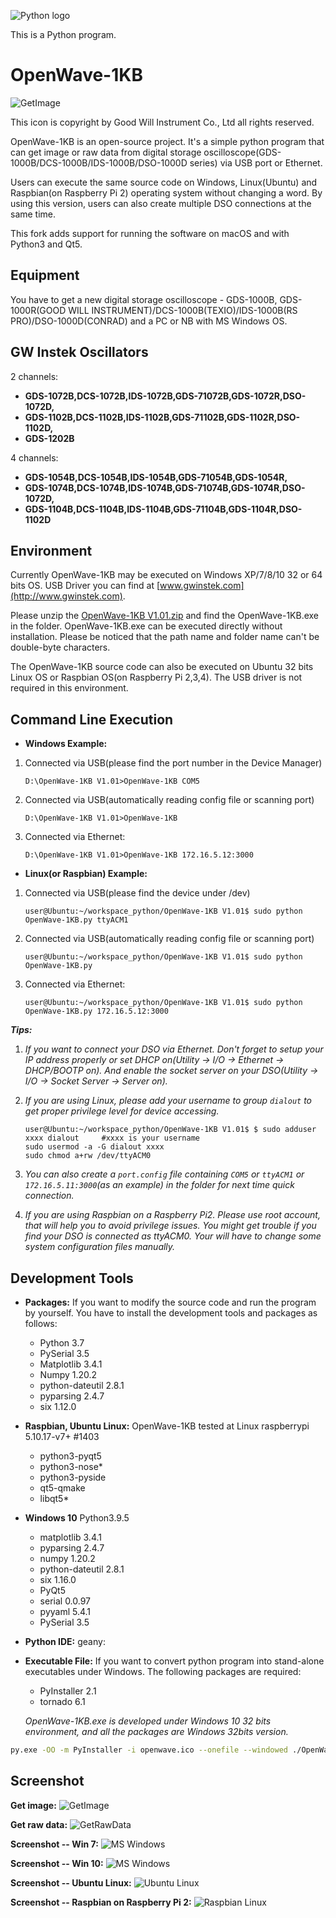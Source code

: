 ![Python logo](/image/python-logo.png)

This is a Python program.




OpenWave-1KB
============
![GetImage](/image/OpenWave256x256.jpg)

This icon is copyright by Good Will Instrument Co., Ltd all rights reserved.

OpenWave-1KB is an open-source project. It's a simple python program that can get image or raw data from digital storage oscilloscope(GDS-1000B/DCS-1000B/IDS-1000B/DSO-1000D series) via USB port or Ethernet.

Users can execute the same source code on Windows, Linux(Ubuntu) and Raspbian(on Raspberry Pi 2) operating system without changing a word. By using this version, users can also create multiple DSO connections at the same time.

This fork adds support for running the software on macOS and with Python3 and
Qt5.

Equipment
------------
You have to get a new digital storage oscilloscope - GDS-1000B, GDS-1000R(GOOD WILL INSTRUMENT)/DCS-1000B(TEXIO)/IDS-1000B(RS PRO)/DSO-1000D(CONRAD) and a PC or NB with MS Windows OS.

GW Instek Oscillators
---------------------
2 channels:

* **GDS-1072B,DCS-1072B,IDS-1072B,GDS-71072B,GDS-1072R,DSO-1072D,**
* **GDS-1102B,DCS-1102B,IDS-1102B,GDS-71102B,GDS-1102R,DSO-1102D,**
* **GDS-1202B**

4 channels:

* **GDS-1054B,DCS-1054B,IDS-1054B,GDS-71054B,GDS-1054R,**
* **GDS-1074B,DCS-1074B,IDS-1074B,GDS-71074B,GDS-1074R,DSO-1072D,**
* **GDS-1104B,DCS-1104B,IDS-1104B,GDS-71104B,GDS-1104R,DSO-1102D**


Environment
------------
Currently OpenWave-1KB may be executed on Windows XP/7/8/10 32 or 64 bits OS. USB Driver you can find at [www.gwinstek.com](http://www.gwinstek.com).

Please unzip the [OpenWave-1KB V1.01.zip](/OpenWave-1KB_V1.01.zip) and find the OpenWave-1KB.exe in the folder. OpenWave-1KB.exe can be executed directly without installation. Please be noticed that the path name and folder name can't be double-byte characters.

The OpenWave-1KB source code can also be executed on Ubuntu 32 bits Linux OS or Raspbian OS(on Raspberry Pi 2,3,4). The USB driver is not required in this environment.

Command Line Execution
------------
- **Windows Example:**

1.  Connected via USB(please find the port number in the Device Manager)
    ```
    D:\OpenWave-1KB V1.01>OpenWave-1KB COM5
    ```

2.  Connected via USB(automatically reading config file or scanning port)
    ```
    D:\OpenWave-1KB V1.01>OpenWave-1KB
    ```

3.  Connected via Ethernet:
    ```
    D:\OpenWave-1KB V1.01>OpenWave-1KB 172.16.5.12:3000
    ```


- **Linux(or Raspbian) Example:**

1.  Connected via USB(please find the device under /dev)
    ```
    user@Ubuntu:~/workspace_python/OpenWave-1KB V1.01$ sudo python OpenWave-1KB.py ttyACM1
    ```

2.  Connected via USB(automatically reading config file or scanning port)
    ```
    user@Ubuntu:~/workspace_python/OpenWave-1KB V1.01$ sudo python OpenWave-1KB.py
    ```

3.  Connected via Ethernet:
    ```
    user@Ubuntu:~/workspace_python/OpenWave-1KB V1.01$ sudo python OpenWave-1KB.py 172.16.5.12:3000
    ```

***Tips:***

1.  *If you want to connect your DSO via Ethernet. Don't forget to setup your IP address properly or set DHCP on(Utility -> I/O -> Ethernet -> DHCP/BOOTP on).  And enable the socket server on your DSO(Utility -> I/O -> Socket Server -> Server on).*

2.  *If you are using Linux, please add your username to group ```dialout``` to get proper privilege level for device accessing.*
    ```
    user@Ubuntu:~/workspace_python/OpenWave-1KB V1.01$ $ sudo adduser xxxx dialout     #xxxx is your username
    sudo usermod -a -G dialout xxxx
    sudo chmod a+rw /dev/ttyACM0
    ```

3.  *You can also create a `port.config` file containing `COM5` or `ttyACM1` or `172.16.5.11:3000`(as an example) in the folder for next time quick connection.*

4.  *If you are using Raspbian on a Raspberry Pi2. Please use root account, that will help you to avoid privilege issues.  You might get trouble if you find your DSO is connected as ttyACM0. Your will have to change some system configuration files manually.*


Development Tools
------------
- **Packages:**
   If you want to modify the source code and run the program by yourself. You have to install the development tools and packages as follows:
   * Python 3.7
   * PySerial 3.5
   * Matplotlib 3.4.1
   * Numpy 1.20.2
   * python-dateutil 2.8.1
   * pyparsing 2.4.7
   * six 1.12.0

- **Raspbian, Ubuntu Linux:**
   OpenWave-1KB tested at Linux raspberrypi 5.10.17-v7+ #1403 
   * python3-pyqt5
   * python3-nose*
   * python3-pyside
   * qt5-qmake
   * libqt5*

- **Windows 10**
  Python3.9.5
   * matplotlib 3.4.1
   * pyparsing 2.4.7
   * numpy 1.20.2
   * python-dateutil 2.8.1
   * six 1.16.0
   * PyQt5
   * serial 0.0.97
   * pyyaml 5.4.1
   * PySerial 3.5 

- **Python IDE:**
   geany:


- **Executable File:**
   If you want to convert python program into stand-alone executables under Windows. The following packages are required:
   * PyInstaller 2.1
   * tornado 6.1
   
   *OpenWave-1KB.exe is developed under Windows 10 32 bits environment, and all the packages are Windows 32bits version.*
~~~bash
py.exe -OO -m PyInstaller -i openwave.ico --onefile --windowed ./OpenWave-1KB.py
~~~


Screenshot
------------
**Get image:**
![GetImage](/image/pic1.png)


**Get raw data:**
![GetRawData](/image/pic2.png)


**Screenshot -- Win 7:**
![MS Windows](/image/Win7_Screenshot.jpg)


**Screenshot -- Win 10:**
![MS Windows](/image/Win10_Screenshot.jpg)


**Screenshot -- Ubuntu Linux:**
![Ubuntu Linux](/image/Ubuntu1404_Screenshot.jpg)


**Screenshot -- Raspbian on Raspberry Pi 2:**
![Raspbian Linux](/image/RPi2_Screenshot.jpg)
